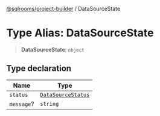 [@sqlrooms/project-builder](../index.md) / DataSourceState

# Type Alias: DataSourceState

> **DataSourceState**: `object`

## Type declaration

| Name | Type |
| ------ | ------ |
| <a id="status"></a> `status` | [`DataSourceStatus`](../enumerations/DataSourceStatus.md) |
| <a id="message"></a> `message`? | `string` |
